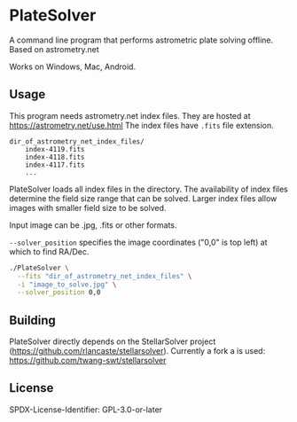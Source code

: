 PlateSolver
================

A command line program that performs astrometric plate solving offline. Based on astrometry.net

Works on Windows, Mac, Android.

Usage
----------------

This program needs astrometry.net index files. They are hosted at https://astrometry.net/use.html
The index files have `.fits` file extension.
```
dir_of_astrometry_net_index_files/
    index-4119.fits 
    index-4118.fits 
    index-4117.fits
    ...
```

PlateSolver loads all index files in the directory. The availability of index files determine the field size range that can be solved. Larger index files allow images with smaller field size to be solved.

Input image can be .jpg, .fits or other formats.

`--solver_position` specifies the image coordinates ("0,0" is top left) at which to find RA/Dec.

```sh
./PlateSolver \
  --fits "dir_of_astrometry_net_index_files" \
  -i "image_to_solve.jpg" \
  --solver_position 0,0
```

Building
----------------
PlateSolver directly depends on the StellarSolver project (https://github.com/rlancaste/stellarsolver).
Currently a fork a is used: https://github.com/twang-swt/stellarsolver

License
----------------
SPDX-License-Identifier: GPL-3.0-or-later

